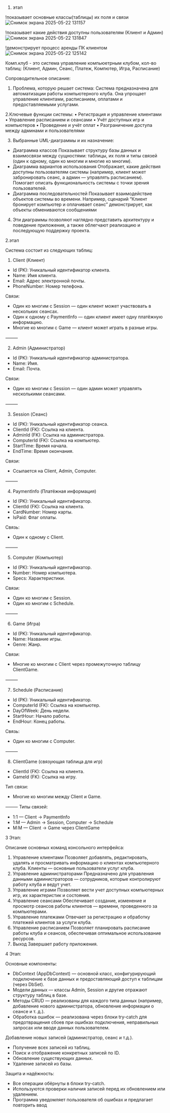 1. этап
   
!показывает основные классы(таблицы) их поля и связи  
![Снимок экрана 2025-05-22 131157](https://github.com/user-attachments/assets/4c5b91a5-848f-43e3-b0df-01d3d15f3d21)

!показывает какие действия доступны пользователям (Клиент и Админ)
 ![Снимок экрана 2025-05-22 131847](https://github.com/user-attachments/assets/a5bca7a6-5a5a-4d38-8e7d-d7240390f6a8)

 !демонстрирует процесс аренды ПК клиентом 
![Снимок экрана 2025-05-22 125142](https://github.com/user-attachments/assets/93520bbb-f60a-4d1b-9052-7f98479b9933)


Комп.клуб - это система управление компьюетрным клубом, кол-во таблиц: (Клиент, Админ, Сеанс, Платеж, Компютер, Игра, Расписание)

Сопроводительное описание: 
1. Проблема, которую решает система:
Система предназначена для автоматизации работы компьютерного клуба. Она упрощает управление клиентами, расписанием, оплатами и предоставляемыми услугами.

2.Ключевые функции системы:
 • Регистрация и управление клиентами
 • Управление расписанием и сеансами
 • Учёт доступных игр и компьютеров
 • Проведение и учёт оплат
 • Разграничение доступа между админами и пользователями

3. Выбранные UML-диаграммы и их назначение:
 * Диаграмма классов
Показывает структуру базы данных и взаимосвязи между сущностями: таблицы, их поля и типы связей (один к одному, один ко многим и многие ко многим).
 * Диаграмма вариантов использования
Отображает, какие действия доступны пользователям системы (например, клиент может забронировать сеанс, а админ — управлять расписанием). Помогает описать функциональность системы с точки зрения пользователей.
 * Диаграмма последовательностей
Показывает взаимодействие объектов системы во времени. Например, сценарий “Клиент бронирует компьютер и оплачивает сеанс” демонстрирует, как объекты обмениваются сообщениями

4. Эти диаграммы позволяют наглядно представить архитектуру и поведение приложения, а также облегчают реализацию и последующую поддержку проекта.

2.этап

Система состоит из следующих таблиц:
1. Client (Клиент)
* Id (PK): Уникальный идентификатор клиента.
* Name: Имя клиента.
* Email: Адрес электронной почты.
* PhoneNumber: Номер телефона.

Связи:
* Один ко многим с Session — один клиент может участвовать в нескольких сеансах.
* Один к одному с PaymentInfo — один клиент имеет одну платёжную информацию.
* Многие ко многим с Game — клиент может играть в разные игры.

⸻

2. Admin (Администратор)
* Id (PK): Уникальный идентификатор администратора.
* Name: Имя.
* Email: Почта.

Связи:
* Один ко многим с Session — один админ может управлять несколькими сеансами.

⸻

3. Session (Сеанс)
* Id (PK): Уникальный идентификатор сеанса.
* ClientId (FK): Ссылка на клиента.
* AdminId (FK): Ссылка на администратора.
* ComputerId (FK): Ссылка на компьютер.
* StartTime: Время начала.
* EndTime: Время окончания.

Связи:
* Ссылается на Client, Admin, Computer.

⸻

4. PaymentInfo (Платёжная информация)
* Id (PK): Уникальный идентификатор.
* ClientId (FK): Ссылка на клиента.
* CardNumber: Номер карты.
* IsPaid: Флаг оплаты.

Связь:
* Один к одному с Client.

⸻

5. Computer (Компьютер)
* Id (PK): Уникальный идентификатор.
* Number: Номер компьютера.
* Specs: Характеристики.

Связи:
* Один ко многим с Session.
* Один ко многим с Schedule.

⸻

6. Game (Игра)
* Id (PK): Уникальный идентификатор.
* Name: Название игры.
* Genre: Жанр.

Связи:
* Многие ко многим с Client через промежуточную таблицу ClientGame.

⸻

7. Schedule (Расписание)
* Id (PK): Уникальный идентификатор.
* ComputerId (FK): Ссылка на компьютер.
* DayOfWeek: День недели.
* StartHour: Начало работы.
* EndHour: Конец работы.

Связь:
* Один ко многим с Computer.

⸻

8. ClientGame (связующая таблица для игр)
* ClientId (FK): Ссылка на клиента.
* GameId (FK): Ссылка на игру.

Тип связи:
* Многие ко многим между Client и Game.

⸻
Типы связей:
* 1:1 — Client -> PaymentInfo
* 1:M — Admin -> Session, Computer → Schedule
* M:M — Client -> Game через ClientGame

3 Этап:

Описание основных команд консольного интерфейса:
 1. Управление клиентами
Позволяет добавлять, редактировать, удалять и просматривать информацию о клиентах компьютерного клуба. Клиенты — основные пользователи услуг клуба.
 2. Управление администраторами
Предназначено для управления данными администраторов — сотрудников, которые контролируют работу клуба и ведут учет.
 3. Управление играми
Позволяет вести учет доступных компьютерных игр, их характеристик и состояния.
 4. Управление сеансами
Обеспечивает создание, изменение и просмотр сеансов работы клиентов — времени, проведенного за компьютерами.
 5. Управление платежами
Отвечает за регистрацию и обработку платежей клиентов за услуги клуба.
 6. Управление расписанием
Позволяет планировать расписание работы клуба и сеансов, обеспечивая оптимальное использование ресурсов.
 7. Выход
Завершает работу приложения.

4 Этап:

Основные компоненты:
 * DbContext (AppDbContext) — основной класс, конфигурирующий подключение к базе данных и предоставляющий доступ к таблицам (через DbSet).
 * Модели данных — классы Admin, Session и другие отражают структуру таблиц в базе.
 * Методы CRUD — реализованы для каждого типа данных (например, добавление нового администратора, обновление информации о сеансе и т. д.).
 * Обработка ошибок — реализована через блоки try-catch для предотвращения сбоев при ошибках подключения, неправильных запросах или вводе данных пользователем.

Добавление новых записей (администратор, сеанс и т.д.).
 * Получение всех записей из таблиц.
 * Поиск и отображение конкретных записей по ID.
 * Обновление существующих данных.
 * Удаление записей из базы.

 Защита и надёжность:
 * Все операции обёрнуты в блоки try-catch.
 * Используются проверки наличия записей перед их обновлением или удалением.
 * Программа уведомляет пользователя об ошибках и предлагает повторить ввод
 
